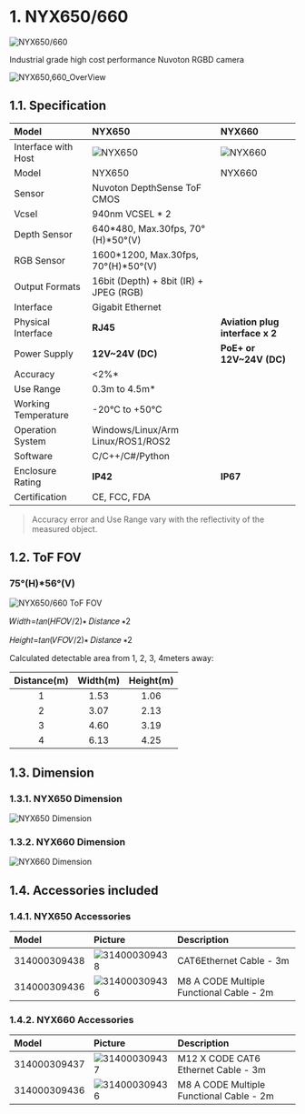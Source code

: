 # 1. NYX650/660

![NYX650/660](../../zh-cn/ProductIntroduction/pic/NYX650,660.png)

Industrial grade high cost performance Nuvoton RGBD camera

![NYX650,660_OverView](pic/NYX650,660_OverView.png)

## 1.1. Specification

| Model               | NYX650                                                    | NYX660                                                    |
| :------------------ | :-------------------------------------------------------- | :-------------------------------------------------------- |
| Interface with Host | ![NYX650](../../zh-cn/ProductIntroduction/pic/NYX650.png) | ![NYX660](../../zh-cn/ProductIntroduction/pic/NYX660.png) |
| Model               | NYX650                                                    | NYX660                                                    |
| Sensor              | Nuvoton DepthSense ToF CMOS                               |                                                           |
| Vcsel               | 940nm VCSEL \* 2                                          |                                                           |
| Depth Sensor        | 640\*480, Max.30fps, 70°(H)\*50°(V)                       |                                                           |
| RGB Sensor          | 1600\*1200, Max.30fps, 70°(H)\*50°(V)                     |                                                           |
| Output Formats      | 16bit (Depth) + 8bit (IR) + JPEG (RGB)                    |                                                           |
| Interface           | Gigabit Ethernet                                          |                                                           |
| Physical Interface  | **RJ45**                                                  | **Aviation plug interface x 2**                           |
| Power Supply        | **12V\~24V (DC)**                                         | **PoE+ or 12V\~24V (DC)**                                 |
| Accuracy            | <2%\*                                                     |                                                           |
| Use Range           | 0.3m to 4.5m\*                                            |                                                           |
| Working Temperature | -20°C to +50°C                                            |                                                           |
| Operation System    | Windows/Linux/Arm Linux/ROS1/ROS2                         |                                                           |
| Software            | C/C++/C#/Python                                           |                                                           |
| Enclosure Rating    | **IP42**                                                  | **IP67**                                                  |
| Certification       | CE, FCC, FDA                                              |                                                           |

> Accuracy error and Use Range vary with the reflectivity of the measured object.

## 1.2. ToF FOV

### 75°(H)\*56°(V)

![NYX650/660 ToF FOV](<../../zh-cn/ProductIntroduction/pic/NYX650,660 ToF FOV.png>)

𝑊𝑖𝑑𝑡ℎ=𝑡𝑎𝑛⁡(𝐻𝐹𝑂𝑉/2)∗ 𝐷𝑖𝑠𝑡𝑎𝑛𝑐𝑒 ∗2

𝐻𝑒𝑖𝑔ℎ𝑡=𝑡𝑎𝑛⁡(𝑉𝐹𝑂𝑉/2)∗ 𝐷𝑖𝑠𝑡𝑎𝑛𝑐𝑒 ∗2

Calculated detectable area from 1, 2, 3, 4meters away:

| Distance(m) | Width(m) | Height(m) |
| :---------: | :------: | :-------: |
|      1      |   1.53   |   1.06    |
|      2      |   3.07   |   2.13    |
|      3      |   4.60   |   3.19    |
|      4      |   6.13   |   4.25    |

## 1.3. Dimension

### 1.3.1. NYX650 Dimension

![NYX650 Dimension](../../zh-cn/ProductIntroduction/pic/NYX650_Assembly%20Materials.png)

### 1.3.2. NYX660 Dimension

![NYX660 Dimension](../../zh-cn/ProductIntroduction/pic/NYX660_Assembly%20Materials.png)

## 1.4. Accessories included

### 1.4.1. NYX650 Accessories

| Model        | Picture                                                               | Description                              |
| :----------- | :-------------------------------------------------------------------- | :--------------------------------------- |
| 314000309438 | ![314000309438](../../zh-cn/ProductIntroduction/pic/314000309438.png) | CAT6Ethernet Cable - 3m                  |
| 314000309436 | ![314000309436](../../zh-cn/ProductIntroduction/pic/314000309436.png) | M8 A CODE Multiple Functional Cable - 2m |

### 1.4.2. NYX660 Accessories

| Model        | Picture                                                               | Description                              |
| :----------- | :-------------------------------------------------------------------- | :--------------------------------------- |
| 314000309437 | ![314000309437](../../zh-cn/ProductIntroduction/pic/314000309437.png) | M12 X CODE CAT6 Ethernet Cable - 3m      |
| 314000309436 | ![314000309436](../../zh-cn/ProductIntroduction/pic/314000309436.png) | M8 A CODE Multiple Functional Cable - 2m |
